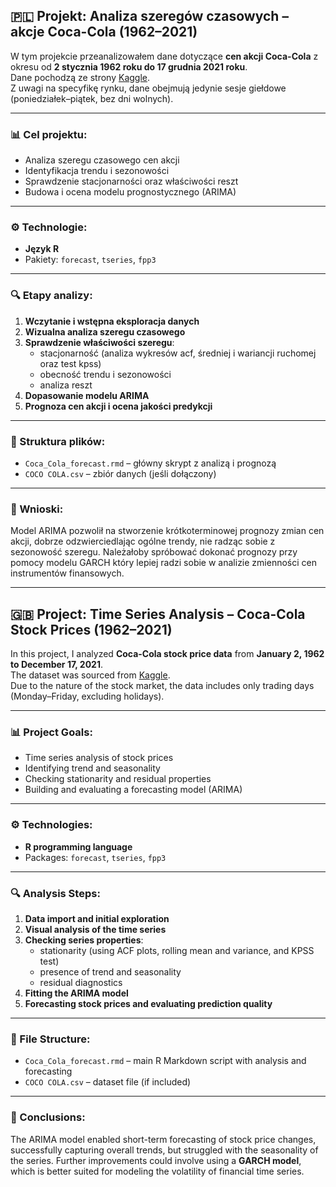## 🇵🇱 Projekt: Analiza szeregów czasowych – akcje Coca-Cola (1962–2021)

W tym projekcie przeanalizowałem dane dotyczące **cen akcji Coca-Cola** z okresu od **2 stycznia 1962 roku do 17 grudnia 2021 roku**.  
Dane pochodzą ze strony [Kaggle](https://www.kaggle.com/datasets/meetnagadia/coco-cola-stock-data-19622021).  
Z uwagi na specyfikę rynku, dane obejmują jedynie sesje giełdowe (poniedziałek–piątek, bez dni wolnych).

---

### 📊 Cel projektu:
- Analiza szeregu czasowego cen akcji
- Identyfikacja trendu i sezonowości
- Sprawdzenie stacjonarności oraz właściwości reszt
- Budowa i ocena modelu prognostycznego (ARIMA)

---

### ⚙️ Technologie:
- **Język R**
- Pakiety: `forecast`, `tseries`, `fpp3`

---

### 🔍 Etapy analizy:
1. **Wczytanie i wstępna eksploracja danych**
2. **Wizualna analiza szeregu czasowego**
3. **Sprawdzenie właściwości szeregu**:
   - stacjonarność (analiza wykresów acf, średniej i wariancji ruchomej oraz test kpss)
   - obecność trendu i sezonowości
   - analiza reszt
4. **Dopasowanie modelu ARIMA**
5. **Prognoza cen akcji i ocena jakości predykcji**

---

### 📁 Struktura plików:
- `Coca_Cola_forecast.rmd` – główny skrypt z analizą i prognozą
- `COCO COLA.csv` – zbiór danych (jeśli dołączony)

---

### 🧠 Wnioski:
Model ARIMA pozwolił na stworzenie krótkoterminowej prognozy zmian cen akcji, dobrze odzwierciedlając ogólne trendy, nie radząc sobie z sezonowość szeregu. 
Należałoby spróbować dokonać prognozy przy pomocy modelu GARCH który lepiej radzi sobie w analizie zmienności cen instrumentów finansowych.

---

## 🇬🇧 Project: Time Series Analysis – Coca-Cola Stock Prices (1962–2021)

In this project, I analyzed **Coca-Cola stock price data** from **January 2, 1962 to December 17, 2021**.  
The dataset was sourced from [Kaggle](https://www.kaggle.com/datasets/meetnagadia/coco-cola-stock-data-19622021).  
Due to the nature of the stock market, the data includes only trading days (Monday–Friday, excluding holidays).

---

### 📊 Project Goals:
- Time series analysis of stock prices  
- Identifying trend and seasonality  
- Checking stationarity and residual properties  
- Building and evaluating a forecasting model (ARIMA)

---

### ⚙️ Technologies:
- **R programming language**  
- Packages: `forecast`, `tseries`, `fpp3`

---

### 🔍 Analysis Steps:
1. **Data import and initial exploration**  
2. **Visual analysis of the time series**  
3. **Checking series properties**:
   - stationarity (using ACF plots, rolling mean and variance, and KPSS test)
   - presence of trend and seasonality  
   - residual diagnostics  
4. **Fitting the ARIMA model**  
5. **Forecasting stock prices and evaluating prediction quality**

---

### 📁 File Structure:
- `Coca_Cola_forecast.rmd` – main R Markdown script with analysis and forecasting  
- `COCO COLA.csv` – dataset file (if included)

---

### 🧠 Conclusions:
The ARIMA model enabled short-term forecasting of stock price changes, successfully capturing overall trends, but struggled with the seasonality of the series.
Further improvements could involve using a **GARCH model**, which is better suited for modeling the volatility of financial time series.
